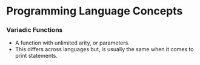 # Programming Language Concepts

### Variadic Functions

* A function with unlimited arity, or parameters.
* This differs across languages but, is usually the same when it comes to print statements.